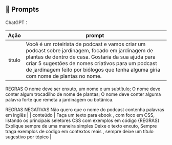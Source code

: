 ## 🧠 Prompts


ChatGPT：

|   Ação   | prompt                                                                                                                                                                                                                                                                         |
| :------: | ------------------------------------------------------------------------------------------------------------------------------------------------------------------------------------------------------------------------------------------------------------------------------ |
|  título  | Você é um roteirista de podcast e vamos criar um podcast sobre jardinagem, focado em jardinagem de plantas de dentro de casa. Gostaria da sua ajuda para criar 5 sugestões de nomes criativos para um podcast de jardinagem feito por biólogos que tenha alguma gíria com nome de plantas no nome.

REGRAS
 O nome deve ser enxuto, um nome e um subtítulo;
 O nome deve conter algum trocadilho de nome de plantas;
 O nome deve conter alguma palavra forte que remeta a jardinagem ou botânica.

REGRAS NEGATIVAS
 Não quero que o nome do podcast contenha palavras em inglês                                                 |
| conteúdo | Faça um texto para ebook , com foco em CSS, listando os principais seletores CSS com exemplos em código {REGRAS} Explique sempre de uma maneira simples Deixe o texto enxuto, Sempre traga exemplos de código em contextos reais , sempre deixe um título sugestivo por tópico |

